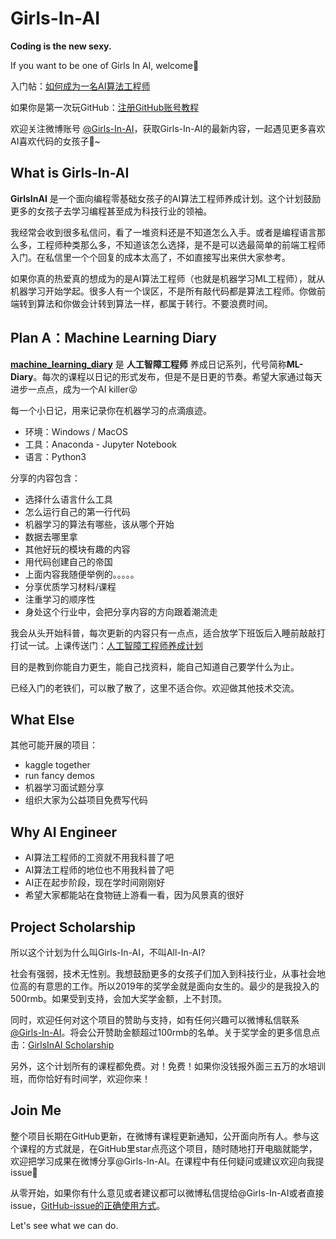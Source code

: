 # Girls-In-AI
**Coding is the new sexy.** 

If you want to be one of Girls In AI, welcome👏

入门帖：[如何成为一名AI算法工程师](https://m.weibo.cn/status/4289240508237933?)

如果你是第一次玩GitHub：[注册GitHub账号教程](https://github.com/YZHANG1270/Girls-In-AI/blob/master/tools/github/signup.md)

欢迎关注微博账号 [@Girls-In-AI](https://m.weibo.cn/profile/2650740963)，获取Girls-In-AI的最新内容，一起遇见更多喜欢AI喜欢代码的女孩子🙌~



## What is Girls-In-AI

**GirlsInAI** 是一个面向编程零基础女孩子的AI算法工程师养成计划。这个计划鼓励更多的女孩子去学习编程甚至成为科技行业的领袖。

我经常会收到很多私信问，看了一堆资料还是不知道怎么入手。或者是编程语言那么多，工程师种类那么多，不知道该怎么选择，是不是可以选最简单的前端工程师入门。在私信里一个个回复的成本太高了，不如直接写出来供大家参考。

如果你真的热爱真的想成为的是AI算法工程师（也就是机器学习ML工程师），就从机器学习开始学起。很多人有一个误区，不是所有敲代码都是算法工程师。你做前端转到算法和你做会计转到算法一样，都属于转行。不要浪费时间。



## Plan A：Machine Learning Diary

**[machine_learning_diary](https://github.com/YZHANG1270/Girls-In-AI/tree/master/machine_learning_diary)** 是 **人工智障工程师** 养成日记系列，代号简称**ML-Diary**。每次的课程以日记的形式发布，但是不是日更的节奏。希望大家通过每天进步一点点，成为一个AI killer😝

每一个小日记，用来记录你在机器学习的点滴痕迹。

- 环境：Windows / MacOS
- 工具：Anaconda - Jupyter Notebook
- 语言：Python3



分享的内容包含：

- 选择什么语言什么工具
- 怎么运行自己的第一行代码
- 机器学习的算法有哪些，该从哪个开始
- 数据去哪里拿
- 其他好玩的模块有趣的内容
- 用代码创建自己的帝国
- 上面内容我随便举例的。。。。。
- 分享优质学习材料/课程
- 注重学习的顺序性
- 身处这个行业中，会把分享内容的方向跟着潮流走

我会从头开始科普，每次更新的内容只有一点点，适合放学下班饭后入睡前敲敲打打试一试。上课传送门：[人工智障工程师养成计划](https://github.com/YZHANG1270/Girls-In-AI/blob/master/machine_learning_diary/README.md) 

目的是教到你能自力更生，能自己找资料，能自己知道自己要学什么为止。

已经入门的老铁们，可以散了散了，这里不适合你。欢迎做其他技术交流。



## What Else

其他可能开展的项目：

- kaggle together
- run fancy demos
- 机器学习面试题分享
- 组织大家为公益项目免费写代码



## Why AI Engineer

- AI算法工程师的工资就不用我科普了吧
- AI算法工程师的地位也不用我科普了吧
- AI正在起步阶段，现在学时间刚刚好
- 希望大家都能站在食物链上游看一看，因为风景真的很好



## Project Scholarship

所以这个计划为什么叫Girls-In-AI，不叫All-In-AI?

社会有强弱，技术无性别。我想鼓励更多的女孩子们加入到科技行业，从事社会地位高的有意思的工作。所以2019年的奖学金就是面向女生的。最少的是我投入的500rmb。如果受到支持，会加大奖学金额，上不封顶。

同时，欢迎任何对这个项目的赞助与支持，如有任何兴趣可以微博私信联系 [@Girls-In-AI](https://m.weibo.cn/profile/2650740963)。将会公开赞助金额超过100rmb的名单。关于奖学金的更多信息点击：[GirlsInAI Scholarship](https://github.com/YZHANG1270/Girls-In-AI/blob/master/scholarship/README.md)

另外，这个计划所有的课程都免费。对！免费！如果你没钱报外面三五万的水培训班，而你恰好有时间学，欢迎你来！



## Join Me

整个项目长期在GitHub更新，在微博有课程更新通知，公开面向所有人。参与这个课程的方式就是，在GitHub里star点亮这个项目，随时随地打开电脑就能学，欢迎把学习成果在微博分享@Girls-In-AI。在课程中有任何疑问或建议欢迎向我提issue👧

从零开始，如果你有什么意见或者建议都可以微博私信提给@Girls-In-AI或者直接issue，[GitHub-issue的正确使用方式](https://github.com/YZHANG1270/Girls-In-AI/blob/master/tools/github/issue.md)。 

Let's see what we can do.

